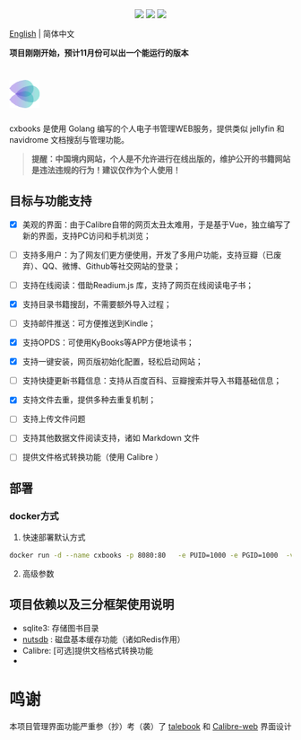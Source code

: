 <div align=center>
<img src="https://img.shields.io/badge/golang-1.19-blue"/>
<img src="https://img.shields.io/badge/vue-3.2.31-brightgreen"/>
<img src="https://img.shields.io/badge/vuetify-3.0.0-green"/>
</div>

[English](README.en.md) | 简体中文

**项目刚刚开始，预计11月份可以出一个能运行的版本**

# ![cxbooks](docs/images/logo.png)

cxbooks 是使用 Golang 编写的个人电子书管理WEB服务，提供类似 jellyfin 和 navidrome 文档搜刮与管理功能。


> **提醒：中国境内网站，个人是不允许进行在线出版的，维护公开的书籍网站是违法违规的行为！建议仅作为个人使用！**

## 目标与功能支持

- [x] 美观的界面：由于Calibre自带的网页太丑太难用，于是基于Vue，独立编写了新的界面，支持PC访问和手机浏览；
- [ ] 支持多用户：为了网友们更方便使用，开发了多用户功能，支持豆瓣（已废弃）、QQ、微博、Github等社交网站的登录；
- [ ] 支持在线阅读：借助Readium.js 库，支持了网页在线阅读电子书；
- [x] 支持目录书籍搜刮，不需要额外导入过程；
- [ ] 支持邮件推送：可方便推送到Kindle；
- [x] 支持OPDS：可使用KyBooks等APP方便地读书；
- [x] 支持一键安装，网页版初始化配置，轻松启动网站；
- [ ] 支持快捷更新书籍信息：支持从百度百科、豆瓣搜索并导入书籍基础信息；
- [x] 支持文件去重，提供多种去重复机制；
- [ ] 支持上传文件问题
- [ ] 支持其他数据文件阅读支持，诸如 Markdown 文件
- [ ] 提供文件格式转换功能（使用 Calibre ）


## 部署

### docker方式

1. 快速部署默认方式

```bash
docker run -d --name cxbooks -p 8080:80   -e PUID=1000 -e PGID=1000  -v /localdata:/data cxbooks/cxbooks

```

2. 高级参数



## 项目依赖以及三分框架使用说明
- sqlite3: 存储图书目录
- [nutsdb](https://github.com/nutsdb/nutsdb) : 磁盘基本缓存功能（诸如Redis作用）
- Calibre: [可选]提供文档格式转换功能
- 

# 鸣谢

本项目管理界面功能严重参（抄）考（袭）了 [talebook](https://github.com/talebook/talebook) 和 [Calibre-web](https://github.com/janeczku/calibre-web) 界面设计

